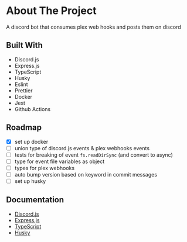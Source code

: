 # About The Project

A discord bot that consumes plex web hooks and posts them on discord

## Built With

- Discord.js
- Express.js
- TypeScript
- Husky
- Eslint
- Prettier
- Docker
- Jest
- Github Actions

## Roadmap

- [x] set up docker
- [ ] union type of discord.js events & plex webhooks events
- [ ] tests for breaking of event `fs.readDirSync` (and convert to async)
- [ ] type for event file variables as object
- [ ] types for plex webhooks
- [ ] auto bump version based on keyword in commit messages
- [ ] set up husky

## Documentation

- [Discord.js](https://old.discordjs.dev/#/docs/discord.js/main/general/welcome)
- [Express.js](https://expressjs.com/en/4x/api.html)
- [TypeScript](https://www.typescriptlang.org/docs/handbook/typescript-in-5-minutes.html)
- [Husky](https://typicode.github.io/husky/)
